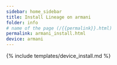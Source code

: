 ```yaml
---
sidebar: home_sidebar
title: Install Lineage on armani
folder: info
# name of the page (/{{permalink}}.html)
permalink: armani_install.html
device: armani
---
```

{% include templates/device_install.md %}
